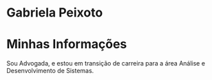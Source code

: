 # Gabriela Peixoto


# Minhas Informações
Sou Advogada, e estou em transição de carreira para a área Análise e Desenvolvimento de Sistemas.

